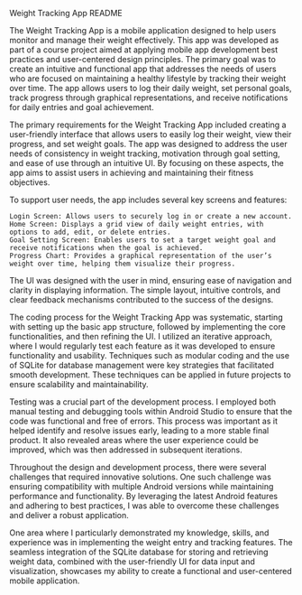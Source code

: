 Weight Tracking App README

The Weight Tracking App is a mobile application designed to help users monitor and manage their weight effectively. This app was developed as part of a course project aimed at applying mobile app development best practices and user-centered design principles. The primary goal was to create an intuitive and functional app that addresses the needs of users who are focused on maintaining a healthy lifestyle by tracking their weight over time. The app allows users to log their daily weight, set personal goals, track progress through graphical representations, and receive notifications for daily entries and goal achievement.

The primary requirements for the Weight Tracking App included creating a user-friendly interface that allows users to easily log their weight, view their progress, and set weight goals. The app was designed to address the user needs of consistency in weight tracking, motivation through goal setting, and ease of use through an intuitive UI. By focusing on these aspects, the app aims to assist users in achieving and maintaining their fitness objectives.

To support user needs, the app includes several key screens and features:

    Login Screen: Allows users to securely log in or create a new account.
    Home Screen: Displays a grid view of daily weight entries, with options to add, edit, or delete entries.
    Goal Setting Screen: Enables users to set a target weight goal and receive notifications when the goal is achieved.
    Progress Chart: Provides a graphical representation of the user’s weight over time, helping them visualize their progress.

The UI was designed with the user in mind, ensuring ease of navigation and clarity in displaying information. The simple layout, intuitive controls, and clear feedback mechanisms contributed to the success of the designs.

The coding process for the Weight Tracking App was systematic, starting with setting up the basic app structure, followed by implementing the core functionalities, and then refining the UI. I utilized an iterative approach, where I would regularly test each feature as it was developed to ensure functionality and usability. Techniques such as modular coding and the use of SQLite for database management were key strategies that facilitated smooth development. These techniques can be applied in future projects to ensure scalability and maintainability.

Testing was a crucial part of the development process. I employed both manual testing and debugging tools within Android Studio to ensure that the code was functional and free of errors. This process was important as it helped identify and resolve issues early, leading to a more stable final product. It also revealed areas where the user experience could be improved, which was then addressed in subsequent iterations.

Throughout the design and development process, there were several challenges that required innovative solutions. One such challenge was ensuring compatibility with multiple Android versions while maintaining performance and functionality. By leveraging the latest Android features and adhering to best practices, I was able to overcome these challenges and deliver a robust application.

One area where I particularly demonstrated my knowledge, skills, and experience was in implementing the weight entry and tracking features. The seamless integration of the SQLite database for storing and retrieving weight data, combined with the user-friendly UI for data input and visualization, showcases my ability to create a functional and user-centered mobile application.
